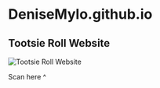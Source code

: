 # DeniseMylo.github.io

## Tootsie Roll Website

![Tootsie Roll Website](https://github.com/DeniseMylo/DeniseMylo.github.io/tree/master/TootsieRoll/image/assets/tootsieRollQR.jpg)

Scan here ^